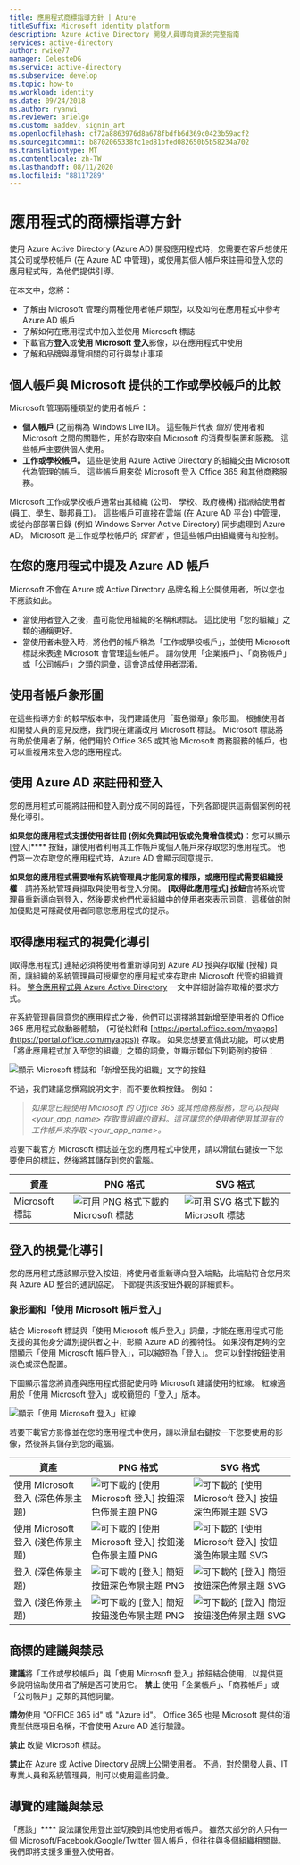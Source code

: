 ```yaml
---
title: 應用程式商標指導方針 | Azure
titleSuffix: Microsoft identity platform
description: Azure Active Directory 開發人員導向資源的完整指南
services: active-directory
author: rwike77
manager: CelesteDG
ms.service: active-directory
ms.subservice: develop
ms.topic: how-to
ms.workload: identity
ms.date: 09/24/2018
ms.author: ryanwi
ms.reviewer: arielgo
ms.custom: aaddev, signin_art
ms.openlocfilehash: cf72a8863976d8a678fbdfb6d369c0423b59acf2
ms.sourcegitcommit: b8702065338fc1ed81bfed082650b5b58234a702
ms.translationtype: MT
ms.contentlocale: zh-TW
ms.lasthandoff: 08/11/2020
ms.locfileid: "88117289"
---
```

# <a name="branding-guidelines-for-applications"></a>應用程式的商標指導方針

使用 Azure Active Directory (Azure AD) 開發應用程式時，您需要在客戶想使用其公司或學校帳戶 (在 Azure AD 中管理)，或使用其個人帳戶來註冊和登入您的應用程式時，為他們提供引導。

在本文中，您將：

- 了解由 Microsoft 管理的兩種使用者帳戶類型，以及如何在應用程式中參考 Azure AD 帳戶
- 了解如何在應用程式中加入並使用 Microsoft 標誌
- 下載官方**登入**或**使用 Microsoft 登入**影像，以在應用程式中使用
- 了解和品牌與導覽相關的可行與禁止事項

## <a name="personal-accounts-vs-work-or-school-accounts-from-microsoft"></a>個人帳戶與 Microsoft 提供的工作或學校帳戶的比較

Microsoft 管理兩種類型的使用者帳戶：

- **個人帳戶** (之前稱為 Windows Live ID)。 這些帳戶代表 *個別* 使用者和 Microsoft 之間的關聯性，用於存取來自 Microsoft 的消費型裝置和服務。 這些帳戶主要供個人使用。
- **工作或學校帳戶。** 這些是使用 Azure Active Directory 的組織交由 Microsoft 代為管理的帳戶。 這些帳戶用來從 Microsoft 登入 Office 365 和其他商務服務。

Microsoft 工作或學校帳戶通常由其組織 (公司、 學校、政府機構) 指派給使用者 (員工、學生、聯邦員工)。 這些帳戶可直接在雲端 (在 Azure AD 平台) 中管理，或從內部部署目錄 (例如 Windows Server Active Directory) 同步處理到 Azure AD。 Microsoft 是工作或學校帳戶的 *保管者* ，但這些帳戶由組織擁有和控制。

## <a name="referring-to-azure-ad-accounts-in-your-application"></a>在您的應用程式中提及 Azure AD 帳戶

Microsoft 不會在 Azure 或 Active Directory 品牌名稱上公開使用者，所以您也不應該如此。

- 當使用者登入之後，盡可能使用組織的名稱和標誌。 這比使用「您的組織」之類的通稱更好。
- 當使用者未登入時，將他們的帳戶稱為「工作或學校帳戶」，並使用 Microsoft 標誌來表達 Microsoft 會管理這些帳戶。 請勿使用「企業帳戶」、「商務帳戶」或「公司帳戶」之類的詞彙，這會造成使用者混淆。

## <a name="user-account-pictogram"></a>使用者帳戶象形圖

在這些指導方針的較早版本中，我們建議使用「藍色徽章」象形圖。 根據使用者和開發人員的意見反應，我們現在建議改用 Microsoft 標誌。 Microsoft 標誌將有助於使用者了解，他們用於 Office 365 或其他 Microsoft 商務服務的帳戶，也可以重複用來登入您的應用程式。

## <a name="signing-up-and-signing-in-with-azure-ad"></a>使用 Azure AD 來註冊和登入

您的應用程式可能將註冊和登入劃分成不同的路徑，下列各節提供這兩個案例的視覺化導引。

**如果您的應用程式支援使用者註冊 (例如免費試用版或免費增值模式)**：您可以顯示 [登入]**** 按鈕，讓使用者利用其工作帳戶或個人帳戶來存取您的應用程式。 他們第一次存取您的應用程式時，Azure AD 會顯示同意提示。

**如果您的應用程式需要唯有系統管理員才能同意的權限，或應用程式需要組織授權**：請將系統管理員擷取與使用者登入分開。 **[取得此應用程式] 按鈕**會將系統管理員重新導向到登入，然後要求他們代表組織中的使用者來表示同意，這樣做的附加優點是可隱藏使用者同意您應用程式的提示。

## <a name="visual-guidance-for-app-acquisition"></a>取得應用程式的視覺化導引

[取得應用程式] 連結必須將使用者重新導向到 Azure AD 授與存取權 (授權) 頁面，讓組織的系統管理員可授權您的應用程式來存取由 Microsoft 代管的組織資料。 [整合應用程式與 Azure Active Directory](./quickstart-register-app.md) 一文中詳細討論存取權的要求方式。

在系統管理員同意您的應用程式之後，他們可以選擇將其新增至使用者的 Office 365 應用程式啟動器體驗， (可從松餅和 [https://portal.office.com/myapps](https://portal.office.com/myapps)) 存取。 如果您想要宣傳此功能，可以使用「將此應用程式加入至您的組織」之類的詞彙，並顯示類似下列範例的按鈕：

![顯示 Microsoft 標誌和「新增至我的組織」文字的按鈕](./media/howto-add-branding-in-azure-ad-apps/add-to-my-org.png)

不過，我們建議您撰寫說明文字，而不要依賴按鈕。 例如：

> *如果您已經使用 Microsoft 的 Office 365 或其他商務服務，您可以授與 <your_app_name> 存取貴組織的資料。這可讓您的使用者使用其現有的工作帳戶來存取 <your_app_name>。*

若要下載官方 Microsoft 標誌並在您的應用程式中使用，請以滑鼠右鍵按一下您要使用的標誌，然後將其儲存到您的電腦。

| 資產                                | PNG 格式 | SVG 格式 |
| ------------------------------------ | ---------- | ---------- |
| Microsoft 標誌  | ![可用 PNG 格式下載的 Microsoft 標誌](./media/howto-add-branding-in-azure-ad-apps/ms-symbollockup_mssymbol_19.png) | ![可用 SVG 格式下載的 Microsoft 標誌](./media/howto-add-branding-in-azure-ad-apps/ms-symbollockup_mssymbol_19.svg) |

## <a name="visual-guidance-for-sign-in"></a>登入的視覺化導引

您的應用程式應該顯示登入按鈕，將使用者重新導向登入端點，此端點符合您用來與 Azure AD 整合的通訊協定。 下節提供該按鈕外觀的詳細資料。

### <a name="pictogram-and-sign-in-with-microsoft"></a>象形圖和「使用 Microsoft 帳戶登入」

結合 Microsoft 標誌與「使用 Microsoft 帳戶登入」詞彙，才能在應用程式可能支援的其他身分識別提供者之中，彰顯 Azure AD 的獨特性。 如果沒有足夠的空間顯示「使用 Microsoft 帳戶登入」，可以縮短為「登入」。 您可以針對按鈕使用淡色或深色配置。

下圖顯示當您將資產與應用程式搭配使用時 Microsoft 建議使用的紅線。 紅線適用於「使用 Microsoft 登入」或較簡短的「登入」版本。

![顯示「使用 Microsoft 登入」紅線](./media/howto-add-branding-in-azure-ad-apps/sign-in-with-microsoft-redlines.png)

若要下載官方影像並在您的應用程式中使用，請以滑鼠右鍵按一下您要使用的影像，然後將其儲存到您的電腦。

| 資產                                | PNG 格式 | SVG 格式 |
| ------------------------------------ | ---------- | ---------- |
| 使用 Microsoft 登入 (深色佈景主題)  | ![可下載的 [使用 Microsoft 登入] 按鈕深色佈景主題 PNG](./media/howto-add-branding-in-azure-ad-apps/ms-symbollockup_signin_dark.png) | ![可下載的 [使用 Microsoft 登入] 按鈕深色佈景主題 SVG](./media/howto-add-branding-in-azure-ad-apps/ms-symbollockup_signin_dark.svg) |
| 使用 Microsoft 登入 (淺色佈景主題) | ![可下載的 [使用 Microsoft 登入] 按鈕淺色佈景主題 PNG](./media/howto-add-branding-in-azure-ad-apps/ms-symbollockup_signin_light.png) | ![可下載的 [使用 Microsoft 登入] 按鈕淺色佈景主題 SVG](./media/howto-add-branding-in-azure-ad-apps/ms-symbollockup_signin_light.svg) |
| 登入 (深色佈景主題)                 | ![可下載的 [登入] 簡短按鈕深色佈景主題 PNG](./media/howto-add-branding-in-azure-ad-apps/ms-symbollockup_signin_dark_short.png) | ![可下載的 [登入] 簡短按鈕深色佈景主題 SVG](./media/howto-add-branding-in-azure-ad-apps/ms-symbollockup_signin_dark_short.svg) |
| 登入 (淺色佈景主題)                | ![可下載的 [登入] 簡短按鈕淺色佈景主題 PNG](./media/howto-add-branding-in-azure-ad-apps/ms-symbollockup_signin_light_short.png) | ![可下載的 [登入] 簡短按鈕淺色佈景主題 SVG](./media/howto-add-branding-in-azure-ad-apps/ms-symbollockup_signin_light_short.svg) |

## <a name="branding-dos-and-donts"></a>商標的建議與禁忌

**建議**將「工作或學校帳戶」與「使用 Microsoft 登入」按鈕結合使用，以提供更多說明協助使用者了解是否可使用它。 **禁止** 使用「企業帳戶」、「商務帳戶」或「公司帳戶」之類的其他詞彙。

**請勿**使用 "OFFICE 365 id" 或 "Azure id"。 Office 365 也是 Microsoft 提供的消費型供應項目名稱，不會使用 Azure AD 進行驗證。

**禁止** 改變 Microsoft 標誌。

**禁止**在 Azure 或 Active Directory 品牌上公開使用者。 不過，對於開發人員、IT 專業人員和系統管理員，則可以使用這些詞彙。

## <a name="navigation-dos-and-donts"></a>導覽的建議與禁忌

「應該」**** 設法讓使用登出並切換到其他使用者帳戶。 雖然大部分的人只有一個 Microsoft/Facebook/Google/Twitter 個人帳戶，但往往與多個組織相關聯。 我們即將支援多重登入使用者。